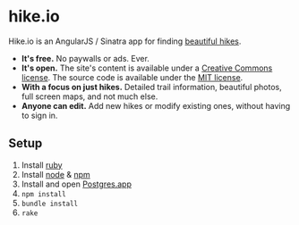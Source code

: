 hike.io
=============

Hike.io is an AngularJS / Sinatra app for finding [beautiful hikes](http://hike.io).

* **It's free.** No paywalls or ads. Ever.
* **It's open.** The site's content is available under a [Creative Commons license](http://creativecommons.org/licenses/by-sa/3.0/). The source code is available under the [MIT license](http://opensource.org/licenses/MIT).
* **With a focus on just hikes.** Detailed trail information, beautiful photos, full screen maps, and not much else.
* **Anyone can edit.** Add new hikes or modify existing ones, without having to sign in.

Setup
-------------

1. Install [ruby](www.ruby-lang.org)
2. Install [node](http://nodejs.org) & [npm](https://npmjs.org/)
3. Install and open [Postgres.app](http://postgresapp.com)
4. `npm install`
5. `bundle install`
6. `rake`
